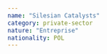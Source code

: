 ```yaml
---
name: "Silesian Catalysts"
category: private-sector
nature: "Entreprise"
nationality: POL
---
```

    